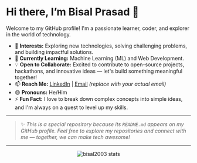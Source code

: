 # Hi there, I’m Bisal Prasad 👋

Welcome to my GitHub profile! I'm a passionate learner, coder, and explorer in the world of technology.  

- 👀 **Interests:** Exploring new technologies, solving challenging problems, and building impactful solutions.  
- 🌱 **Currently Learning:** Machine Learning (ML) and Web Development.  
- 💡 **Open to Collaborate:** Excited to contribute to open-source projects, hackathons, and innovative ideas — let's build something meaningful together!  
- 📫 **Reach Me:** [LinkedIn](https://www.linkedin.com/in/bisal-prasad/) | [Email](mailto:bisalprasad2003@gmail.com) *(replace with your actual email)*  
- 😄 **Pronouns:** He/Him  
- ⚡ **Fun Fact:** I love to break down complex concepts into simple ideas, and I'm always on a quest to level up my skills.  

---

> ✨ *This is a special repository because its `README.md` appears on my GitHub profile. Feel free to explore my repositories and connect with me — together, we can make tech awesome!*  

---

<p align="center">
  <img src="https://github-readme-stats.vercel.app/api?username=bisal2003&show_icons=true&theme=tokyonight" alt="bisal2003 stats" />
</p>


<!---
bisal2003/bisal2003 is a ✨ special ✨ repository because its `README.md` (this file) appears on your GitHub profile.
You can click the Preview link to take a look at your changes.
--->
